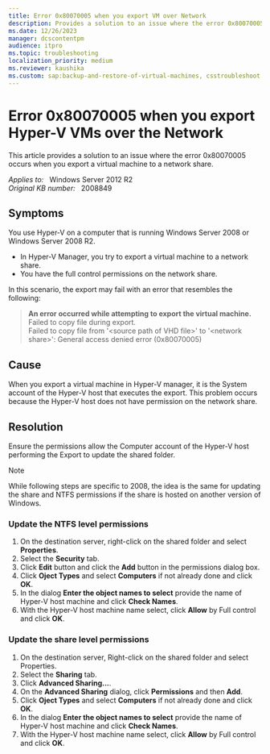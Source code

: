 ```yaml
---
title: Error 0x80070005 when you export VM over Network
description: Provides a solution to an issue where the error 0x80070005 occurs when you export a virtual machine to a network share.
ms.date: 12/26/2023
manager: dcscontentpm
audience: itpro
ms.topic: troubleshooting
localization_priority: medium
ms.reviewer: kaushika
ms.custom: sap:backup-and-restore-of-virtual-machines, csstroubleshoot
---
```

# Error 0x80070005 when you export Hyper-V VMs over the Network

This article provides a solution to an issue where
the error 0x80070005 occurs when you export a virtual machine to a network share.

_Applies to:_ &nbsp; Windows Server 2012 R2  
_Original KB number:_ &nbsp; 2008849

## Symptoms

You use Hyper-V on a computer that is running Windows Server 2008 or Windows Server 2008 R2.

- In Hyper-V Manager, you try to export a virtual machine to a network share.
- You have the full control permissions on the network share.

In this scenario, the export may fail with an error that resembles the following:

> **An error occurred while attempting to export the virtual machine.**  
Failed to copy file during export.  
Failed to copy file from '\<source path of VHD file>' to '\<network share>': General access denied error (0x80070005)

## Cause

When you export a virtual machine in Hyper-V manager, it is the System account of the Hyper-V host that executes the export.
This problem occurs because the Hyper-V host does not have permission on the network share.

## Resolution

Ensure the permissions allow the Computer account of the Hyper-V host performing the Export to update the shared folder.

> [!NOTE]
> While following steps are specific to 2008, the idea is the same for updating the share and NTFS permissions if the share is hosted on another version of Windows.

### Update the NTFS level permissions

1. On the destination server, right-click on the shared folder and select **Properties**.
2. Select the **Security** tab.
3. Click **Edit** button and click the **Add** button in the permissions dialog box.
4. Click **Oject Types** and select **Computers** if not already done and click **OK**.  
5. In the dialog **Enter the object names to select** provide the name of Hyper-V host machine and click **Check Names**.  
6. With the Hyper-V host machine name select, click **Allow** by Full control and click **OK**.  

### Update the share level permissions

1. On the destination server, Right-click on the shared folder and select Properties.
2. Select the **Sharing** tab.
3. Click **Advanced Sharing...**.
4. On the **Advanced Sharing** dialog, click **Permissions** and then **Add**.
5. Click **Oject Types** and select **Computers** if not already done and click **OK**.
6. In the dialog **Enter the object names to select** provide the name of Hyper-V host machine and click **Check Names**.  
7. With the Hyper-V host machine name select, click **Allow** by Full control and click **OK**.
